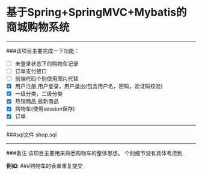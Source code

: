 ﻿# 基于Spring+SpringMVC+Mybatis的商城购物系统

---

###该项目主要完成一下功能：
- [ ] 未登录状态下的购物车记录
- [ ] 订单支付接口
- [ ] 前端代码个别使用图片代替
- [x] 用户注册,用户登录，用户退出(包含用户名，密码，验证码校验)
- [x] 一级分类，二级分类
- [x] 热销商品,最新商品
- [x] 购物车(使用session保存)
- [x] 订单

---

###sql文件
shop.sql

---

###备注
该项目主要用来熟悉购物车的整体思想。
个别细节没有具体考虑到.

**例如:**
###购物车的表单重复提交










